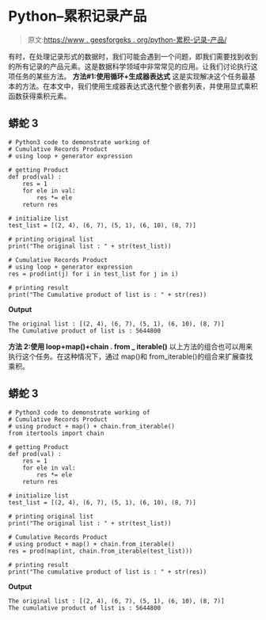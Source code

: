 # Python–累积记录产品

> 原文:[https://www . geesforgeks . org/python-累积-记录-产品/](https://www.geeksforgeeks.org/python-cumulative-records-product/)

有时，在处理记录形式的数据时，我们可能会遇到一个问题，即我们需要找到收到的所有记录的产品元素。这是数据科学领域中非常常见的应用。让我们讨论执行这项任务的某些方法。
**方法#1:使用循环+生成器表达式**
这是实现解决这个任务最基本的方法。在本文中，我们使用生成器表达式迭代整个嵌套列表，并使用显式乘积函数获得乘积元素。

## 蟒蛇 3

```
# Python3 code to demonstrate working of
# Cumulative Records Product
# using loop + generator expression

# getting Product
def prod(val) :
    res = 1
    for ele in val:
        res *= ele
    return res

# initialize list
test_list = [(2, 4), (6, 7), (5, 1), (6, 10), (8, 7)]

# printing original list
print("The original list : " + str(test_list))

# Cumulative Records Product
# using loop + generator expression
res = prod(int(j) for i in test_list for j in i)

# printing result
print("The Cumulative product of list is : " + str(res))
```

**Output**

```
The original list : [(2, 4), (6, 7), (5, 1), (6, 10), (8, 7)]
The Cumulative product of list is : 5644800

```

**方法 2:使用 loop+map()+chain . from _ iterable()**
以上方法的组合也可以用来执行这个任务。在这种情况下，通过 map()和 from_iterable()的组合来扩展查找乘积。

## 蟒蛇 3

```
# Python3 code to demonstrate working of
# Cumulative Records Product
# using product + map() + chain.from_iterable()
from itertools import chain

# getting Product
def prod(val) :
    res = 1
    for ele in val:
        res *= ele
    return res

# initialize list
test_list = [(2, 4), (6, 7), (5, 1), (6, 10), (8, 7)]

# printing original list
print("The original list : " + str(test_list))

# Cumulative Records Product
# using product + map() + chain.from_iterable()
res = prod(map(int, chain.from_iterable(test_list)))

# printing result
print("The cumulative product of list is : " + str(res))
```

**Output**

```
The original list : [(2, 4), (6, 7), (5, 1), (6, 10), (8, 7)]
The cumulative product of list is : 5644800

```